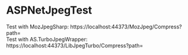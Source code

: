 # ASPNetJpegTest

Test with MozJpegSharp: https://localhost:44373/MozJpeg/Compress?path=<pathToImage>   
Test with AS.TurboJpegWrapper: https://localhost:44373/LibJpegTurbo/Compress?path=<pathToImage>
